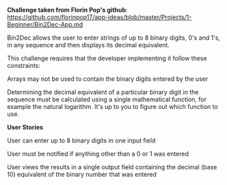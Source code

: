 **Challenge taken from Florin Pop's github**:
https://github.com/florinpop17/app-ideas/blob/master/Projects/1-Beginner/Bin2Dec-App.md

Bin2Dec allows the user to enter strings of up to 8 binary digits, 0's and 1's, in any sequence and then displays its decimal equivalent.  

This challenge requires that the developer implementing it follow these constraints:

Arrays may not be used to contain the binary digits entered by the user

Determining the decimal equivalent of a particular binary digit in the sequence must be calculated using a single mathematical function, for example the natural logarithm. It's up to you to figure out which function to use.


**User Stories**

 User can enter up to 8 binary digits in one input field
 
 User must be notified if anything other than a 0 or 1 was entered
 
 User views the results in a single output field containing the decimal (base 10) equivalent of the binary number that was entered
 
 
